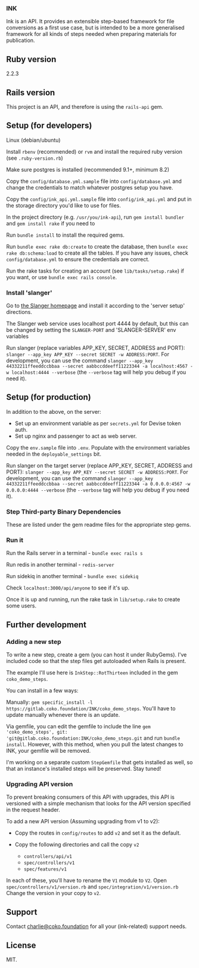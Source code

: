 ### INK

Ink is an API. It provides an extensible step-based framework for file conversions as a first use case, but is intended to be a more generalised framework for all kinds of steps needed when preparing materials for publication.

## Ruby version

2.2.3

## Rails version

This project is an API, and therefore is using the `rails-api` gem.

## Setup (for developers)

Linux (debian/ubuntu)

Install `rbenv` (recommended) or `rvm` and install the required ruby version (see `.ruby-version.rb`)

Make sure postgres is installed (recommended 9.1+, minimum 8.2)

Copy the `config/database.yml.sample` file into `config/database.yml` and change the credentials to match whatever postgres setup you have.

Copy the `config/ink_api.yml.sample` file into `config/ink_api.yml` and put in the storage directory you'd like to use for files.

In the project directory (e.g. `/usr/you/ink-api`), run `gem install bundler` and `gem install rake` if you need to

Run `bundle install` to install the required gems.

Run `bundle exec rake db:create` to create the database, then `bundle exec rake db:schema:load` to create all the tables. If you have any issues, check `config/database.yml` to ensure the credentials are correct.

Run the rake tasks for creating an account (see `lib/tasks/setup.rake`) if you want, or use `bundle exec rails console`.

### Install 'slanger'

Go to [the Slanger homepage](https://github.com/stevegraham/slanger) and install it according to the 'server setup' directions.

The Slanger web service uses localhost port 4444 by default, but this can be changed by setting the `SLANGER-PORT` and 'SLANGER-SERVER' env variables

Run slanger (replace variables APP_KEY, SECRET, ADDRESS and PORT): `slanger --app_key APP_KEY --secret SECRET -w ADDRESS:PORT`. For development, you can use the command `slanger --app_key 44332211ffeeddccbbaa --secret aabbccddeeff11223344 -a localhost:4567 -w localhost:4444 --verbose` (the `--verbose` tag will help you debug if you need it).

## Setup (for production)

In addition to the above, on the server:

- Set up an environment variable as per `secrets.yml` for Devise token auth.
- Set up nginx and passenger to act as web server.

Copy the `env.sample` file into `.env`. Populate with the environment variables needed in the `deployable_settings` bit.

Run slanger on the target server (replace APP_KEY, SECRET, ADDRESS and PORT): `slanger --app_key APP_KEY --secret SECRET -w ADDRESS:PORT`. For development, you can use the command `slanger --app_key 44332211ffeeddccbbaa --secret aabbccddeeff11223344 -a 0.0.0.0:4567 -w 0.0.0.0:4444 --verbose` (the `--verbose` tag will help you debug if you need it).

### Step Third-party Binary Dependencies

These are listed under the gem readme files for the appropriate step gems. 

### Run it

Run the Rails server in a terminal - `bundle exec rails s`

Run redis in another terminal - `redis-server`

Run sidekiq in another terminal - `bundle exec sidekiq`

Check `localhost:3000/api/anyone` to see if it's up.

Once it is up and running, run the rake task in `lib/setup.rake` to create some users.

## Further development

### Adding a new step

To write a new step, create a gem (you can host it under RubyGems). I've included code so that the step files get autoloaded when Rails is present.
 
The example I'll use here is `InkStep::RotThirteen` included in the gem `coko_demo_steps`. 

You can install in a few ways:

Manually: `gem specific_install -l https://gitlab.coko.foundation/INK/coko_demo_steps`. You'll have to update manually whenever there is an update.

Via gemfile, you can edit the gemfile to include the line `gem 'coko_demo_steps', git: 'git@gitlab.coko.foundation:INK/coko_demo_steps.git` and run `bundle install`. However, with this method, when you pull the latest changes to INK, your gemfile will be removed.

I'm working on a separate custom `StepGemfile` that gets installed as well, so that an instance's installed steps will be preserved. Stay tuned!

### Upgrading API version

To prevent breaking consumers of this API with upgrades, this API is versioned with a simple mechanism that looks for the API version specified in the request header.

To add a new API version (Assuming upgrading from v1 to v2):

* Copy the routes in `config/routes` to add `v2` and set it as the default.

* Copy the following directories and call the copy `v2`
  * `controllers/api/v1`
  * `spec/controllers/v1`
  * `spec/features/v1`

In each of these, you'll have to rename the `V1` module to `V2`.
Open `spec/controllers/v1/version.rb` and `spec/integration/v1/version.rb` Change the version in your copy to `v2`.

## Support

Contact charlie@coko.foundation for all your (ink-related) support needs.

## License

MIT.